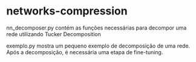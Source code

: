 # networks-compression
nn_decomposer.py contém as funções necessárias para decompor uma rede utilizando Tucker Decomposition

exemplo.py mostra um pequeno exemplo de decomposição de uma rede. Após a decomposição, é necessária uma etapa de fine-tuning.
